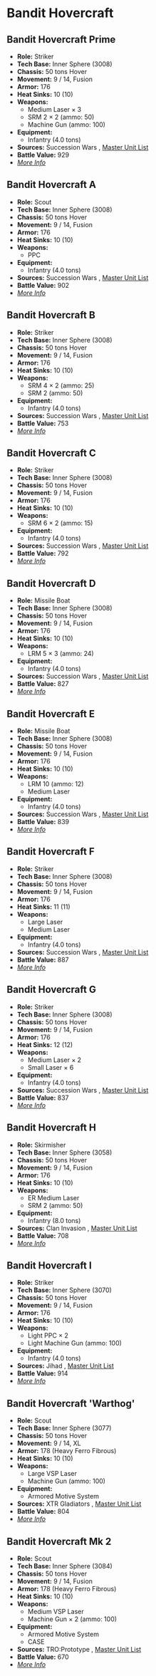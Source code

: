 # Bandit Hovercraft 

## Bandit Hovercraft Prime 

- **Role:** Striker 
- **Tech Base:** Inner Sphere (3008) 
- **Chassis:** 50 tons Hover 
- **Movement:** 9 / 14, Fusion 
- **Armor:** 176 
- **Heat Sinks:** 10 (10) 
- **Weapons:** 
  - Medium Laser × 3 
  - SRM 2 × 2 (ammo: 50) 
  - Machine Gun (ammo: 100) 
- **Equipment:** 
  - Infantry (4.0 tons) 
- **Sources:** Succession Wars , [Master Unit List](http://masterunitlist.info/Unit/Details/239/bandit-hovercraft-prime) 
- **Battle Value:** 929 
- [*More Info*](bandit_hovercraft/bandit_hovercraft_prime.md) 

## Bandit Hovercraft A 

- **Role:** Scout 
- **Tech Base:** Inner Sphere (3008) 
- **Chassis:** 50 tons Hover 
- **Movement:** 9 / 14, Fusion 
- **Armor:** 176 
- **Heat Sinks:** 10 (10) 
- **Weapons:** 
  - PPC 
- **Equipment:** 
  - Infantry (4.0 tons) 
- **Sources:** Succession Wars , [Master Unit List](http://masterunitlist.info/Unit/Details/230/bandit-hovercraft-a) 
- **Battle Value:** 902 
- [*More Info*](bandit_hovercraft/bandit_hovercraft_a.md) 

## Bandit Hovercraft B 

- **Role:** Striker 
- **Tech Base:** Inner Sphere (3008) 
- **Chassis:** 50 tons Hover 
- **Movement:** 9 / 14, Fusion 
- **Armor:** 176 
- **Heat Sinks:** 10 (10) 
- **Weapons:** 
  - SRM 4 × 2 (ammo: 25) 
  - SRM 2 (ammo: 50) 
- **Equipment:** 
  - Infantry (4.0 tons) 
- **Sources:** Succession Wars , [Master Unit List](http://masterunitlist.info/Unit/Details/231/bandit-hovercraft-b) 
- **Battle Value:** 753 
- [*More Info*](bandit_hovercraft/bandit_hovercraft_b.md) 

## Bandit Hovercraft C 

- **Role:** Striker 
- **Tech Base:** Inner Sphere (3008) 
- **Chassis:** 50 tons Hover 
- **Movement:** 9 / 14, Fusion 
- **Armor:** 176 
- **Heat Sinks:** 10 (10) 
- **Weapons:** 
  - SRM 6 × 2 (ammo: 15) 
- **Equipment:** 
  - Infantry (4.0 tons) 
- **Sources:** Succession Wars , [Master Unit List](http://masterunitlist.info/Unit/Details/232/bandit-hovercraft-c) 
- **Battle Value:** 792 
- [*More Info*](bandit_hovercraft/bandit_hovercraft_c.md) 

## Bandit Hovercraft D 

- **Role:** Missile Boat 
- **Tech Base:** Inner Sphere (3008) 
- **Chassis:** 50 tons Hover 
- **Movement:** 9 / 14, Fusion 
- **Armor:** 176 
- **Heat Sinks:** 10 (10) 
- **Weapons:** 
  - LRM 5 × 3 (ammo: 24) 
- **Equipment:** 
  - Infantry (4.0 tons) 
- **Sources:** Succession Wars , [Master Unit List](http://masterunitlist.info/Unit/Details/233/bandit-hovercraft-d) 
- **Battle Value:** 827 
- [*More Info*](bandit_hovercraft/bandit_hovercraft_d.md) 

## Bandit Hovercraft E 

- **Role:** Missile Boat 
- **Tech Base:** Inner Sphere (3008) 
- **Chassis:** 50 tons Hover 
- **Movement:** 9 / 14, Fusion 
- **Armor:** 176 
- **Heat Sinks:** 10 (10) 
- **Weapons:** 
  - LRM 10 (ammo: 12) 
  - Medium Laser 
- **Equipment:** 
  - Infantry (4.0 tons) 
- **Sources:** Succession Wars , [Master Unit List](http://masterunitlist.info/Unit/Details/234/bandit-hovercraft-e) 
- **Battle Value:** 839 
- [*More Info*](bandit_hovercraft/bandit_hovercraft_e.md) 

## Bandit Hovercraft F 

- **Role:** Striker 
- **Tech Base:** Inner Sphere (3008) 
- **Chassis:** 50 tons Hover 
- **Movement:** 9 / 14, Fusion 
- **Armor:** 176 
- **Heat Sinks:** 11 (11) 
- **Weapons:** 
  - Large Laser 
  - Medium Laser 
- **Equipment:** 
  - Infantry (4.0 tons) 
- **Sources:** Succession Wars , [Master Unit List](http://masterunitlist.info/Unit/Details/235/bandit-hovercraft-f) 
- **Battle Value:** 887 
- [*More Info*](bandit_hovercraft/bandit_hovercraft_f.md) 

## Bandit Hovercraft G 

- **Role:** Striker 
- **Tech Base:** Inner Sphere (3008) 
- **Chassis:** 50 tons Hover 
- **Movement:** 9 / 14, Fusion 
- **Armor:** 176 
- **Heat Sinks:** 12 (12) 
- **Weapons:** 
  - Medium Laser × 2 
  - Small Laser × 6 
- **Equipment:** 
  - Infantry (4.0 tons) 
- **Sources:** Succession Wars , [Master Unit List](http://masterunitlist.info/Unit/Details/236/bandit-hovercraft-g) 
- **Battle Value:** 837 
- [*More Info*](bandit_hovercraft/bandit_hovercraft_g.md) 

## Bandit Hovercraft H 

- **Role:** Skirmisher 
- **Tech Base:** Inner Sphere (3058) 
- **Chassis:** 50 tons Hover 
- **Movement:** 9 / 14, Fusion 
- **Armor:** 176 
- **Heat Sinks:** 10 (10) 
- **Weapons:** 
  - ER Medium Laser 
  - SRM 2 (ammo: 50) 
- **Equipment:** 
  - Infantry (8.0 tons) 
- **Sources:** Clan Invasion , [Master Unit List](http://masterunitlist.info/Unit/Details/237/bandit-hovercraft-h) 
- **Battle Value:** 708 
- [*More Info*](bandit_hovercraft/bandit_hovercraft_h.md) 

## Bandit Hovercraft I 

- **Role:** Striker 
- **Tech Base:** Inner Sphere (3070) 
- **Chassis:** 50 tons Hover 
- **Movement:** 9 / 14, Fusion 
- **Armor:** 176 
- **Heat Sinks:** 10 (10) 
- **Weapons:** 
  - Light PPC × 2 
  - Light Machine Gun (ammo: 100) 
- **Equipment:** 
  - Infantry (4.0 tons) 
- **Sources:** Jihad , [Master Unit List](http://masterunitlist.info/Unit/Details/238/bandit-hovercraft-i) 
- **Battle Value:** 914 
- [*More Info*](bandit_hovercraft/bandit_hovercraft_i.md) 

## Bandit Hovercraft 'Warthog' 

- **Role:** Scout 
- **Tech Base:** Inner Sphere (3077) 
- **Chassis:** 50 tons Hover 
- **Movement:** 9 / 14, XL 
- **Armor:** 178 (Heavy Ferro Fibrous) 
- **Heat Sinks:** 10 (10) 
- **Weapons:** 
  - Large VSP Laser 
  - Machine Gun (ammo: 100) 
- **Equipment:** 
  - Armored Motive System 
- **Sources:** XTR Gladiators , [Master Unit List](http://masterunitlist.info/Unit/Details/229/bandit-hovercraft-warthog) 
- **Battle Value:** 804 
- [*More Info*](bandit_hovercraft/bandit_hovercraft_warthog.md) 

## Bandit Hovercraft Mk 2 

- **Role:** Scout 
- **Tech Base:** Inner Sphere (3084) 
- **Chassis:** 50 tons Hover 
- **Movement:** 9 / 14, Fusion 
- **Armor:** 178 (Heavy Ferro Fibrous) 
- **Heat Sinks:** 10 (10) 
- **Weapons:** 
  - Medium VSP Laser 
  - Machine Gun × 2 (ammo: 100) 
- **Equipment:** 
  - Armored Motive System 
  - CASE 
- **Sources:** TRO:Prototype , [Master Unit List](http://masterunitlist.info/Unit/Details/3783/bandit-hovercraft-mk-ii-standard) 
- **Battle Value:** 670 
- [*More Info*](bandit_hovercraft/bandit_hovercraft_mk_2.md) 


